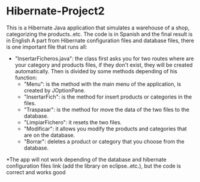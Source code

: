# Hibernate-Project2
This is a Hibernate Java application that simulates a warehouse of a shop, categorizing the products..etc.
The code is in Spanish and the final result is in English
A part from Hibernate configuration files and database files, there is one important file that runs all:
- "InsertarFicheros.java": the class first asks you for two routes where are your category and products files, if they don't exist, 
they will be created automatically. Then is divided by some methods depending of his function:
  - "Menu": is the method with the main menu of the application, is created by JOptionPane.
  - "InsertarFich": is the method for insert products or categories in the files.
  - "Traspasar": is the method for move the data of the two files to the database.
  - "LimpiarFichero": it resets the two files.
  - "Modificar": it allows you modify the products and categories that are on the database.
  - "Borrar": deletes a product or category that you choose from the database.
  
*The app will not work depending of the database and hibernate configuration files link (add the library on eclipse..etc.), but the code is correct and works good   
